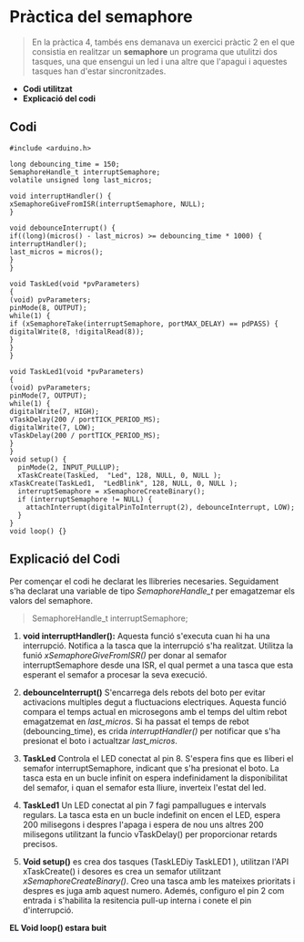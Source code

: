 # Pràctica del semaphore

> En la pràctica 4, tambés ens demanava un exercici pràctic 2 en el que consistia en realitzar un **semaphore** un programa que utulitzi dos tasques, una que ensengui un led i una altre que l'apagui i aquestes tasques han d'estar sincronitzades.


* **Codi utilitzat**
* **Explicació del codi**
## Codi

```
#include <arduino.h>

long debouncing_time = 150; 
SemaphoreHandle_t interruptSemaphore;
volatile unsigned long last_micros;

void interruptHandler() {
xSemaphoreGiveFromISR(interruptSemaphore, NULL);
}

void debounceInterrupt() {
if((long)(micros() - last_micros) >= debouncing_time * 1000) {
interruptHandler();
last_micros = micros();
}
}

void TaskLed(void *pvParameters)
{
(void) pvParameters;
pinMode(8, OUTPUT);
while(1) {
if (xSemaphoreTake(interruptSemaphore, portMAX_DELAY) == pdPASS) {
digitalWrite(8, !digitalRead(8));
}  
}
}

void TaskLed1(void *pvParameters)
{
(void) pvParameters;
pinMode(7, OUTPUT);
while(1) {
digitalWrite(7, HIGH);
vTaskDelay(200 / portTICK_PERIOD_MS);
digitalWrite(7, LOW);
vTaskDelay(200 / portTICK_PERIOD_MS);
}
}
void setup() {
  pinMode(2, INPUT_PULLUP);
  xTaskCreate(TaskLed,  "Led", 128, NULL, 0, NULL );
xTaskCreate(TaskLed1,  "LedBlink", 128, NULL, 0, NULL );
  interruptSemaphore = xSemaphoreCreateBinary();
  if (interruptSemaphore != NULL) {
    attachInterrupt(digitalPinToInterrupt(2), debounceInterrupt, LOW);
  }
}
void loop() {}
```
## Explicació del Codi

Per començar el codi he declarat les llibreries necesaries. Seguidament s'ha declarat una variable de tipo *SemaphoreHandle_t* per emagatzemar els valors del semaphore.

>SemaphoreHandle_t interruptSemaphore;

1. **void interruptHandler():**
   Aquesta funció s'executa cuan hi ha una interrupció. Notifica a la tasca que la interrupció s'ha realitzat. Utilitza la funió *xSemaphoreGiveFromISR()* per donar al semafor interruptSemaphore desde una ISR, el qual permet a una tasca que esta esperant el semafor a procesar la seva execució.
   
2. **debounceInterrupt()**
S'encarrega dels rebots del boto per evitar activacions multiples degut a fluctuacions electriques. Aquesta funció compara el temps actual en microsegons amb el temps del ultim rebot emagatzemat en *last_micros*. Si ha passat el temps de rebot (debouncing_time), es crida *interruptHandler()* per notificar que s'ha presionat el boto i actualtzar *last_micros*.

4. **TaskLed**
Controla el LED conectat al pin 8. S'espera fins que es lliberi el semafor interruptSemaphore, indicant que s'ha presionat el boto. La tasca esta en un bucle infinit on espera indefinidament la disponibilitat del semafor, i quan el semafor esta lliure, inverteix l'estat del led.

5. **TaskLed1**
Un LED conectat al pin 7 fagi pampallugues e intervals regulars. La tasca esta en un bucle indefinit on encen el LED, espera 200 milisegons i despres l'apaga i espera de nou uns altres 200 milisegons utilitzant la funcio vTaskDelay() per proporcionar retards precisos.

6. **Void setup()**  es crea dos tasques (TaskLEDiy TaskLED1 ), utilitzan l'API xTaskCreate() i desores es crea un semafor utilitzant *xSemaphoreCreateBinary()*. Creo una tasca amb les mateixes prioritats i despres es juga amb aquest numero. Ademés, configuro el pin 2 com entrada i s'habilita la resitencia pull-up interna i conete el pin d'interrupció.


**EL Void loop() estara buit**